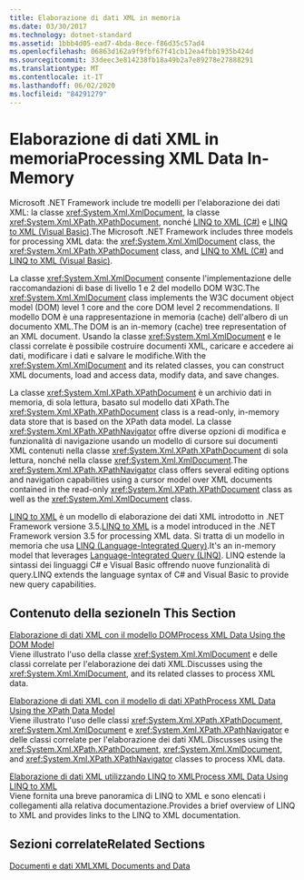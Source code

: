 ```yaml
---
title: Elaborazione di dati XML in memoria
ms.date: 03/30/2017
ms.technology: dotnet-standard
ms.assetid: 1bbb4d05-ead7-4bda-8ece-f86d35c57ad4
ms.openlocfilehash: 06863d162a9f9fbf67f41cb12ea4fbb1935b424d
ms.sourcegitcommit: 33deec3e814238fb18a49b2a7e89278e27888291
ms.translationtype: MT
ms.contentlocale: it-IT
ms.lasthandoff: 06/02/2020
ms.locfileid: "84291279"
---
```

# <a name="processing-xml-data-in-memory"></a><span data-ttu-id="a23a0-102">Elaborazione di dati XML in memoria</span><span class="sxs-lookup"><span data-stu-id="a23a0-102">Processing XML Data In-Memory</span></span>
<span data-ttu-id="a23a0-103">Microsoft .NET Framework include tre modelli per l'elaborazione dei dati XML: la classe <xref:System.Xml.XmlDocument>, la classe <xref:System.Xml.XPath.XPathDocument>, nonché [LINQ to XML (C#)](../../../csharp/programming-guide/concepts/linq/linq-to-xml-overview.md) e [LINQ to XML (Visual Basic)](../../../visual-basic/programming-guide/concepts/linq/linq-to-xml.md).</span><span class="sxs-lookup"><span data-stu-id="a23a0-103">The Microsoft .NET Framework includes three models for processing XML data: the <xref:System.Xml.XmlDocument> class, the <xref:System.Xml.XPath.XPathDocument> class, and [LINQ to XML (C#)](../../../csharp/programming-guide/concepts/linq/linq-to-xml-overview.md) and [LINQ to XML (Visual Basic)](../../../visual-basic/programming-guide/concepts/linq/linq-to-xml.md).</span></span>  
  
 <span data-ttu-id="a23a0-104">La classe <xref:System.Xml.XmlDocument> consente l'implementazione delle raccomandazioni di base di livello 1 e 2 del modello DOM W3C.</span><span class="sxs-lookup"><span data-stu-id="a23a0-104">The <xref:System.Xml.XmlDocument> class implements the W3C document object model (DOM) level 1 core and the core DOM level 2 recommendations.</span></span> <span data-ttu-id="a23a0-105">Il modello DOM è una rappresentazione in memoria (cache) dell'albero di un documento XML.</span><span class="sxs-lookup"><span data-stu-id="a23a0-105">The DOM is an in-memory (cache) tree representation of an XML document.</span></span> <span data-ttu-id="a23a0-106">Usando la classe <xref:System.Xml.XmlDocument> e le classi correlate è possibile costruire documenti XML, caricare e accedere ai dati, modificare i dati e salvare le modifiche.</span><span class="sxs-lookup"><span data-stu-id="a23a0-106">With the <xref:System.Xml.XmlDocument> and its related classes, you can construct XML documents, load and access data, modify data, and save changes.</span></span>  
  
 <span data-ttu-id="a23a0-107">La classe <xref:System.Xml.XPath.XPathDocument> è un archivio dati in memoria, di sola lettura, basato sul modello dati XPath.</span><span class="sxs-lookup"><span data-stu-id="a23a0-107">The <xref:System.Xml.XPath.XPathDocument> class is a read-only, in-memory data store that is based on the XPath data model.</span></span> <span data-ttu-id="a23a0-108">La classe <xref:System.Xml.XPath.XPathNavigator> offre diverse opzioni di modifica e funzionalità di navigazione usando un modello di cursore sui documenti XML contenuti nella classe <xref:System.Xml.XPath.XPathDocument> di sola lettura, nonché nella classe <xref:System.Xml.XmlDocument>.</span><span class="sxs-lookup"><span data-stu-id="a23a0-108">The <xref:System.Xml.XPath.XPathNavigator> class offers several editing options and navigation capabilities using a cursor model over XML documents contained in the read-only <xref:System.Xml.XPath.XPathDocument> class as well as the <xref:System.Xml.XmlDocument> class.</span></span>  
  
 <span data-ttu-id="a23a0-109">[LINQ to XML](../../../csharp/programming-guide/concepts/linq/linq-to-xml-overview.md) è un modello di elaborazione dei dati XML introdotto in .NET Framework versione 3.5.</span><span class="sxs-lookup"><span data-stu-id="a23a0-109">[LINQ to XML](../../../csharp/programming-guide/concepts/linq/linq-to-xml-overview.md) is a model introduced in the .NET Framework version 3.5 for processing XML data.</span></span> <span data-ttu-id="a23a0-110">Si tratta di un modello in memoria che usa [LINQ (Language-Integrated Query)](../../../csharp/programming-guide/concepts/linq/index.md).</span><span class="sxs-lookup"><span data-stu-id="a23a0-110">It's an in-memory model that leverages [Language-Integrated Query (LINQ)](../../../csharp/programming-guide/concepts/linq/index.md).</span></span> <span data-ttu-id="a23a0-111">LINQ estende la sintassi dei linguaggi C# e Visual Basic offrendo nuove funzionalità di query.</span><span class="sxs-lookup"><span data-stu-id="a23a0-111">LINQ extends the language syntax of C# and Visual Basic to provide new query capabilities.</span></span>  
  
## <a name="in-this-section"></a><span data-ttu-id="a23a0-112">Contenuto della sezione</span><span class="sxs-lookup"><span data-stu-id="a23a0-112">In This Section</span></span>  
 [<span data-ttu-id="a23a0-113">Elaborazione di dati XML con il modello DOM</span><span class="sxs-lookup"><span data-stu-id="a23a0-113">Process XML Data Using the DOM Model</span></span>](process-xml-data-using-the-dom-model.md)  
 <span data-ttu-id="a23a0-114">Viene illustrato l'uso della classe <xref:System.Xml.XmlDocument> e delle classi correlate per l'elaborazione dei dati XML.</span><span class="sxs-lookup"><span data-stu-id="a23a0-114">Discusses using the <xref:System.Xml.XmlDocument>, and its related classes to process XML data.</span></span>  
  
 [<span data-ttu-id="a23a0-115">Elaborazione di dati XML con il modello di dati XPath</span><span class="sxs-lookup"><span data-stu-id="a23a0-115">Process XML Data Using the XPath Data Model</span></span>](process-xml-data-using-the-xpath-data-model.md)  
 <span data-ttu-id="a23a0-116">Viene illustrato l'uso delle classi <xref:System.Xml.XPath.XPathDocument>, <xref:System.Xml.XmlDocument> e <xref:System.Xml.XPath.XPathNavigator> e delle classi correlate per l'elaborazione dei dati XML.</span><span class="sxs-lookup"><span data-stu-id="a23a0-116">Discusses using the <xref:System.Xml.XPath.XPathDocument>, <xref:System.Xml.XmlDocument>, and <xref:System.Xml.XPath.XPathNavigator> classes to process XML data.</span></span>  
  
 [<span data-ttu-id="a23a0-117">Elaborazione di dati XML utilizzando LINQ to XML</span><span class="sxs-lookup"><span data-stu-id="a23a0-117">Process XML Data Using LINQ to XML</span></span>](process-xml-data-using-linq-to-xml.md)  
 <span data-ttu-id="a23a0-118">Viene fornita una breve panoramica di LINQ to XML e sono elencati i collegamenti alla relativa documentazione.</span><span class="sxs-lookup"><span data-stu-id="a23a0-118">Provides a brief overview of LINQ to XML and provides links to the LINQ to XML documentation.</span></span>  
  
## <a name="related-sections"></a><span data-ttu-id="a23a0-119">Sezioni correlate</span><span class="sxs-lookup"><span data-stu-id="a23a0-119">Related Sections</span></span>  
 [<span data-ttu-id="a23a0-120">Documenti e dati XML</span><span class="sxs-lookup"><span data-stu-id="a23a0-120">XML Documents and Data</span></span>](index.md)
